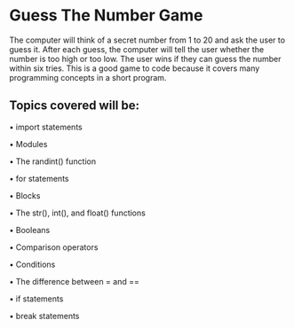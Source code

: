 # Guess The Number Game
The computer will think of a secret number from 1 to 20 and ask the user to guess it. After each guess, the computer will tell the user whether the number is too high or too low. The user wins if they can guess the number within six tries.  This is a good game to code because it covers many programming concepts in a short program.

## Topics covered will be:


• import statements

• Modules

• The randint() function

• for statements

• Blocks

• The str(), int(), and float() functions

• Booleans

• Comparison operators

• Conditions

• The difference between = and ==

• if statements

• break statements
